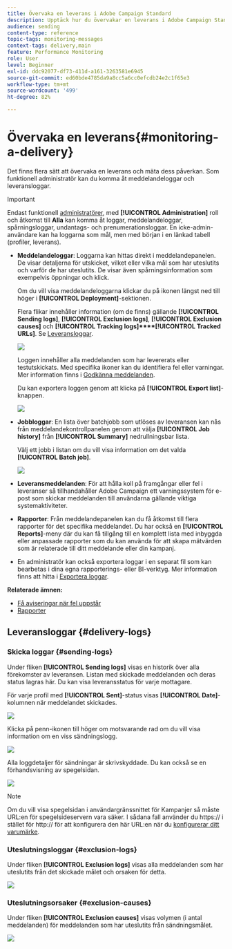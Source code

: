 ```yaml
---
title: Övervaka en leverans i Adobe Campaign Standard
description: Upptäck hur du övervakar en leverans i Adobe Campaign Standard.
audience: sending
content-type: reference
topic-tags: monitoring-messages
context-tags: delivery,main
feature: Performance Monitoring
role: User
level: Beginner
exl-id: ddc92077-df73-411d-a161-3263581e6945
source-git-commit: ed60bde4785da9a8cc5a6cc0efcdb24e2c1f65e3
workflow-type: tm+mt
source-wordcount: '499'
ht-degree: 82%

---
```


# Övervaka en leverans{#monitoring-a-delivery}

Det finns flera sätt att övervaka en leverans och mäta dess påverkan. Som funktionell administratör kan du komma åt meddelandeloggar och leveransloggar.

>[!IMPORTANT]
>
>Endast funktionell [administratörer](../../administration/using/users-management.md#functional-administrators), med **[!UICONTROL Administration]** roll och åtkomst till **Alla** kan komma åt loggar, meddelandeloggar, spårningsloggar, undantags- och prenumerationsloggar. En icke-admin-användare kan ha loggarna som mål, men med början i en länkad tabell (profiler, leverans).

* **Meddelandeloggar**: Loggarna kan hittas direkt i meddelandepanelen. De visar detaljerna för utskicket, vilket eller vilka mål som har uteslutits och varför de har uteslutits. De visar även spårningsinformation som exempelvis öppningar och klick.

   Om du vill visa meddelandeloggarna klickar du på ikonen längst ned till höger i **[!UICONTROL Deployment]**-sektionen.

   Flera flikar innehåller information (om de finns) gällande **[!UICONTROL Sending logs]**, **[!UICONTROL Exclusion logs]**, **[!UICONTROL Exclusion causes]** och **[!UICONTROL Tracking logs]****[!UICONTROL Tracked URLs]**.    Se [Leveransloggar](#delivery-logs).

   ![](assets/sending_delivery1.png)

   Loggen innehåller alla meddelanden som har levererats eller testutskickats.  Med specifika ikoner kan du identifiera fel eller varningar.    Mer information finns i [Godkänna meddelanden](../../sending/using/previewing-messages.md).

   Du kan exportera loggen genom att klicka på **[!UICONTROL Export list]**-knappen.

   ![](assets/sending_delivery2.png)

* **Jobbloggar**: En lista över batchjobb som utlöses av leveransen kan nås från meddelandekontrollpanelen genom att välja **[!UICONTROL Job history]** från **[!UICONTROL Summary]** nedrullningsbar lista.

   Välj ett jobb i listan om du vill visa information om det valda **[!UICONTROL Batch job]**.

   ![](assets/sending_delivery8.png)

* **Leveransmeddelanden**: För att hålla koll på framgångar eller fel i leveranser så tillhandahåller Adobe Campaign ett varningssystem för e-post som skickar meddelanden till användarna gällande viktiga systemaktiviteter.
* **Rapporter**: Från meddelandepanelen kan du få åtkomst till flera rapporter för det specifika meddelandet.    Du har också en **[!UICONTROL Reports]**-meny där du kan få tillgång till en komplett lista med inbyggda eller anpassade rapporter som du kan använda för att skapa mätvärden som är relaterade till ditt meddelande eller din kampanj.
* En administratör kan också exportera loggar i en separat fil som kan bearbetas i dina egna rapporterings- eller BI-verktyg.  Mer information finns att hitta i [Exportera loggar](../../automating/using/exporting-logs.md).

**Relaterade ämnen:**

* [Få aviseringar när fel uppstår](../../sending/using/receiving-alerts-when-failures-happen.md)
* [Rapporter](../../reporting/using/about-dynamic-reports.md)

## Leveransloggar {#delivery-logs}

### Skicka loggar {#sending-logs}

Under fliken **[!UICONTROL Sending logs]** visas en historik över alla förekomster av leveransen.        Listan med skickade meddelanden och deras status lagras här.        Du kan visa leveransstatus för varje mottagare.

För varje profil med **[!UICONTROL Sent]**-status visas **[!UICONTROL Date]**-kolumnen när meddelandet skickades.

![](assets/sending_delivery3.png)

Klicka på penn-ikonen till höger om motsvarande rad om du vill visa information om en viss sändningslogg.

![](assets/sending_access-sending-log.png)

Alla loggdetaljer för sändningar är skrivskyddade.  Du kan också se en förhandsvisning av spegelsidan.

![](assets/sending_sending-log.png)

>[!NOTE]
>
>Om du vill visa spegelsidan i användargränssnittet för Kampanjer så måste URL:en för spegelsideservern vara säker.  I sådana fall använder du https:// i stället för http:// för att konfigurera den här URL:en när du [konfigurerar ditt varumärke](../../administration/using/branding.md#configuring-and-using-brands).

### Uteslutningsloggar {#exclusion-logs}

Under fliken **[!UICONTROL Exclusion logs]** visas alla meddelanden som har uteslutits från det skickade målet och orsaken för detta.

![](assets/sending_delivery4.png)

### Uteslutningsorsaker {#exclusion-causes}

Under fliken **[!UICONTROL Exclusion causes]** visas volymen (i antal meddelanden) för meddelanden som har uteslutits från sändningsmålet.

![](assets/sending_delivery5.png)
